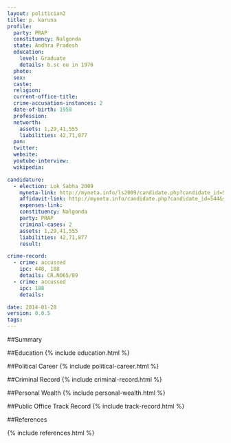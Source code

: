 ```yaml
---
layout: politician2
title: p. karuna
profile: 
  party: PRAP
  constituency: Nalgonda
  state: Andhra Pradesh
  education: 
    level: Graduate
    details: b.sc ou in 1976
  photo: 
  sex: 
  caste: 
  religion: 
  current-office-title: 
  crime-accusation-instances: 2
  date-of-birth: 1958
  profession: 
  networth: 
    assets: 1,29,41,555
    liabilities: 42,71,877
  pan: 
  twitter: 
  website: 
  youtube-interview: 
  wikipedia: 

candidature: 
  - election: Lok Sabha 2009
    myneta-link: http://myneta.info/ls2009/candidate.php?candidate_id=544
    affidavit-link: http://myneta.info/candidate.php?candidate_id=544&scan=original
    expenses-link: 
    constituency: Nalgonda 
    party: PRAP
    criminal-cases: 2
    assets: 1,29,41,555
    liabilities: 42,71,877
    result:  

crime-record: 
  - crime: accussed
    ipc: 448, 188
    details: CR.NO65/09 
  - crime: accussed
    ipc: 188
    details:  

date: 2014-01-28
version: 0.0.5
tags: 
---
```

##Summary


##Education
{% include education.html %}


##Political Career
{% include political-career.html %}


##Criminal Record
{% include criminal-record.html %}


##Personal Wealth
{% include personal-wealth.html %}


##Public Office Track Record
{% include track-record.html %}


##References


{% include references.html %}